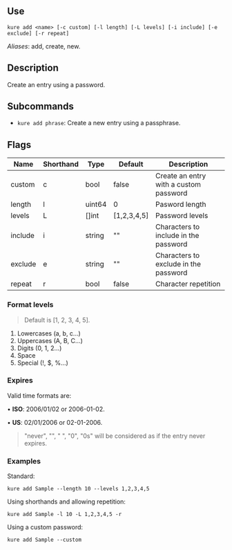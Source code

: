 ## Use

`kure add <name> [-c custom] [-l length] [-L levels] [-i include] [-e exclude] [-r repeat]`

*Aliases*: add, create, new.

## Description

Create an entry using a password.

## Subcommands

- `kure add phrase`: Create a new entry using a passphrase.

## Flags

|  Name     | Shorthand |     Type      |    Default    |                Description                   |
|-----------|-----------|---------------|---------------|----------------------------------------------|
| custom    | c         | bool          | false         | Create an entry with a custom password       |
| length    | l         | uint64        | 0             | Pasword length                               |
| levels    | L         | []int         | [1,2,3,4,5]   | Password levels                              |
| include   | i         | string        | ""            | Characters to include in the password        |
| exclude   | e         | string        | ""            | Characters to exclude in the password        |
| repeat    | r         | bool          | false         | Character repetition                         |

### Format levels

> Default is [1, 2, 3, 4, 5].

1. Lowercases (a, b, c...)
2. Uppercases (A, B, C...)
3. Digits (0, 1, 2...)
4. Space
5. Special (!, $, %...)

### Expires

Valid time formats are:

• **ISO**: 2006/01/02 or 2006-01-02.

• **US**: 02/01/2006 or 02-01-2006.

> "never", "", " ", "0", "0s" will be considered as if the entry never expires.

### Examples

Standard:
```
kure add Sample --length 10 --levels 1,2,3,4,5
```

Using shorthands and allowing repetition:
```
kure add Sample -l 10 -L 1,2,3,4,5 -r
```

Using a custom password:
```
kure add Sample --custom
```